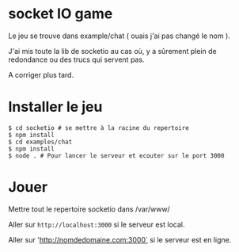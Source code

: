 
# socket IO game

Le jeu se trouve dans example/chat ( ouais j'ai pas changé le nom ).

J'ai mis toute la lib de socketio au cas où, y a sûrement plein de redondance ou des trucs qui servent pas.

A corriger plus tard.

# Installer le jeu

```
$ cd socketio # se mettre à la racine du repertoire
$ npm install
$ cd examples/chat
$ npm install
$ node . # Pour lancer le serveur et ecouter sur le port 3000
```

# Jouer

Mettre tout le repertoire socketio dans /var/www/

Aller sur `http://localhost:3000` si le serveur est local.

Aller sur 'http://nomdedomaine.com:3000` si le serveur est en ligne.